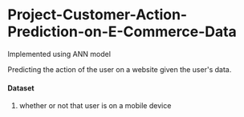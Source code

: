 # Project-Customer-Action-Prediction-on-E-Commerce-Data
Implemented using ANN model

Predicting the action of the user on a website given the user's data.

#### Dataset ####

1. whether or not that user is on a mobile device
